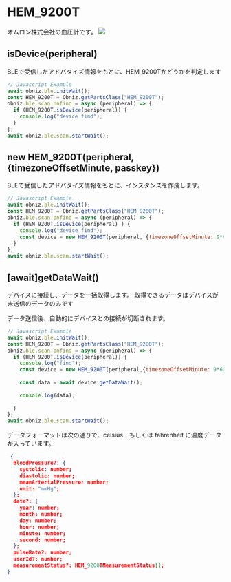 # HEM_9200T
オムロン株式会社の血圧計です。
![](./image.jpg)

## isDevice(peripheral)

BLEで受信したアドバタイズ情報をもとに、HEM_9200Tかどうかを判定します

```javascript
// Javascript Example
await obniz.ble.initWait();
const HEM_9200T = Obniz.getPartsClass("HEM_9200T");
obniz.ble.scan.onfind = async (peripheral) => {
  if (HEM_9200T.isDevice(peripheral)) {
    console.log("device find");
  }
};
await obniz.ble.scan.startWait();

```

## new HEM_9200T(peripheral, {timezoneOffsetMinute, passkey})

BLEで受信したアドバタイズ情報をもとに、インスタンスを作成します。

```javascript
// Javascript Example
await obniz.ble.initWait();
const HEM_9200T = Obniz.getPartsClass("HEM_9200T");
obniz.ble.scan.onfind = async (peripheral) => {
  if (HEM_9200T.isDevice(peripheral) ) {
    console.log("device find");
    const device = new HEM_9200T(peripheral, {timezoneOffsetMinute: 9*60, passkey: 208729 });
  }
};
await obniz.ble.scan.startWait();


```


## [await]getDataWait()

デバイスに接続し、データを一括取得します。
取得できるデータはデバイスが未送信のデータのみです

データ送信後、自動的にデバイスとの接続が切断されます。

```javascript
// Javascript Example
await obniz.ble.initWait();
const HEM_9200T = Obniz.getPartsClass("HEM_9200T");
obniz.ble.scan.onfind = async (peripheral) => {
  if (HEM_9200T.isDevice(peripheral)) {
    console.log("find");
    const device = new HEM_9200T(peripheral,{timezoneOffsetMinute: 9*60, passkey: 208729 });
    
    const data = await device.getDataWait();
    
    console.log(data);
   
  }
};
await obniz.ble.scan.startWait();
```


データフォーマットは次の通りで、celsius　もしくは fahrenheit に温度データが入っています。

```json
 {
  bloodPressure?: {
    systolic: number;
    diastolic: number;
    meanArterialPressure: number;
    unit: "mmHg";
  };
  date?: {
    year: number;
    month: number;
    day: number;
    hour: number;
    minute: number;
    second: number;
  };
  pulseRate?: number;
  userId?: number;
  measurementStatus?: HEM_9200TMeasurementStatus[];
}
```
